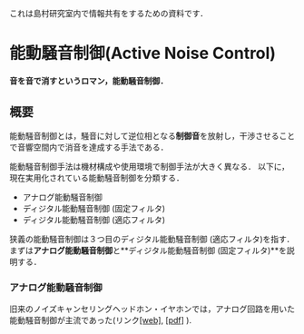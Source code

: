 これは島村研究室内で情報共有をするための資料です．

# 能動騒音制御(Active Noise Control)

#### 音を音で消すというロマン，能動騒音制御．


## 概要

能動騒音制御とは，騒音に対して逆位相となる**制御音**を放射し，干渉させることで音響空間内で消音を達成する手法である．

能動騒音制御手法は機材構成や使用環境で制御手法が大きく異なる．
以下に，現在実用化されている能動騒音制御を分類する．

- アナログ能動騒音制御
- ディジタル能動騒音制御 (固定フィルタ)
- ディジタル能動騒音制御 (適応フィルタ)

狭義の能動騒音制御は３つ目のディジタル能動騒音制御 (適応フィルタ)を指す．
まずは**アナログ能動騒音制御**と**ディジタル能動騒音制御 (固定フィルタ)**を説明する．

### アナログ能動騒音制御

旧来のノイズキャンセリングヘッドホン・イヤホンでは，アナログ回路を用いた能動騒音制御が主流であった(リンク[[web]](http://blog.livedoor.jp/sce_info3-craft/archives/6786242.html), [[pdf]](https://www.google.co.jp/url?sa=t&rct=j&q=&esrc=s&source=web&cd=4&ved=2ahUKEwiK2P6a9MLhAhWMgrwKHRIMCfQQFjADegQIABAC&url=https%3A%2F%2Fsucra.repo.nii.ac.jp%2Findex.php%3Faction%3Dpages_view_main%26active_action%3Drepository_action_common_download%26item_id%3D16772%26item_no%3D1%26attribute_id%3D24%26file_no%3D1%26page_id%3D26%26block_id%3D52&usg=AOvVaw2xQgOBrE7McDo1Q15RQ1Ze) ).
